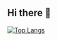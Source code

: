 ## Hi there 👋
[![Top Langs](https://github-readme-stats.vercel.app/api/top-langs/?suzuki47=anuraghazra)](https://github.com/anuraghazra/github-readme-stats)
<!--
**suzuki47/suzuki47** is a ✨ _special_ ✨ repository because its `README.md` (this file) appears on your GitHub profile.

Here are some ideas to get you started:

- 🔭 I’m currently working on ...
- 🌱 I’m currently learning ...
- 👯 I’m looking to collaborate on ...
- 🤔 I’m looking for help with ...
- 💬 Ask me about ...
- 📫 How to reach me: ...
- 😄 Pronouns: ...
- ⚡ Fun fact: ...
-->
